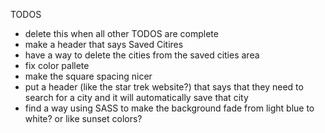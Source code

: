 TODOS
- delete this when all other TODOS are complete
- make a header that says Saved Citires
- have a way to delete the cities from the saved cities area
- fix color pallete
- make the square spacing nicer
- put a header (like the star trek website?) that says that they need to search for a city and it will automatically save that city
- find a way using SASS to make the background fade from light blue to white? or like sunset colors?